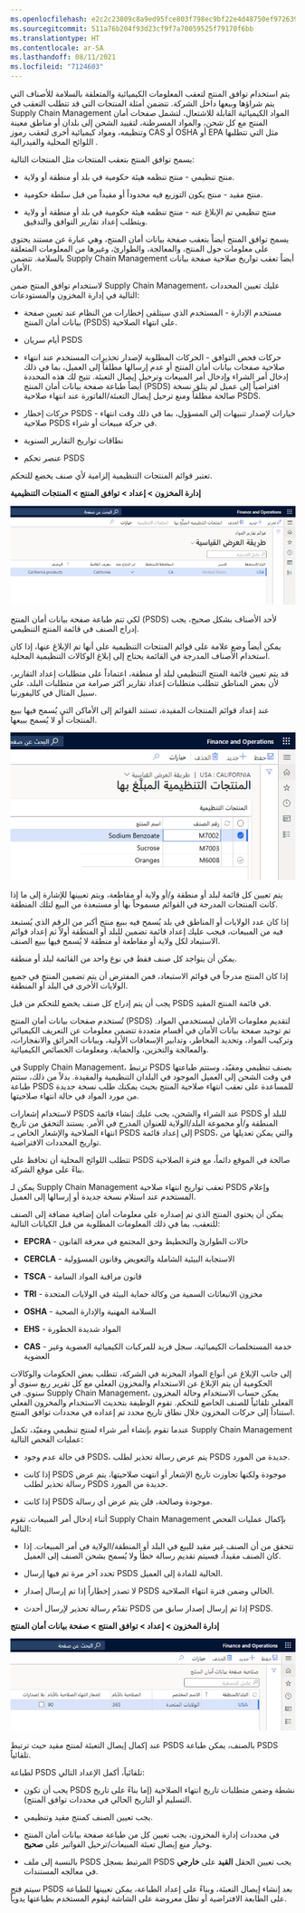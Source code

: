 ```yaml
---
ms.openlocfilehash: e2c2c23809c8a9ed95fce803f798ec9bf22e4d48750ef972639a749f7ee9bb32
ms.sourcegitcommit: 511a76b204f93d23cf9f7a70059525f79170f6bb
ms.translationtype: HT
ms.contentlocale: ar-SA
ms.lasthandoff: 08/11/2021
ms.locfileid: "7124603"
---
```

يتم استخدام توافق المنتج لتعقب المعلومات الكيميائية والمتعلقة بالسلامة للأصناف التي يتم شراؤها وبيعها داخل الشركة.
تتضمن أمثلة المنتجات التي قد تتطلب التعقب في Supply Chain Management المواد الكيميائية القابلة للاشتعال، لتشمل صفحات أمان المنتج مع كل شحن، والمواد المسرطنة، لتقييد الشحن إلى بلدان أو مناطق معينة وتنظيمه، ومواد كيميائية أخرى لتعقب رموز CAS أو OSHA أو EPA مثل التي تتطلبها اللوائح المحلية والفيدرالية .

يسمح توافق المنتج بتعقب المنتجات مثل المنتجات التالية:

-   منتج تنظيمي - منتج تنظمه هيئة حكومية في بلد أو منطقة أو ولاية.

-   منتج مقيد - منتج يكون التوزيع فيه محدوداً أو مقيداً من قبل سلطة حكومية.

-   منتج تنظيمي تم الإبلاغ عنه - منتج تنظمه هيئة حكومية في بلد أو منطقة أو ولاية ويتطلب إعداد تقارير التوافق والتدقيق.

يسمح توافق المنتج أيضاً بتعقب صفحة بيانات أمان المنتج، وهي عبارة عن مستند يحتوي على معلومات حول المنتج، والمعالجة، والطوارئ، وغيرها من المعلومات المتعلقة بالسلامة. تتضمن Supply Chain Management أيضاً تعقب تواريخ صلاحية صفحة بيانات الأمان.

لاستخدام توافق المنتج ضمن Supply Chain Management، عليك تعيين المحددات التالية في إدارة المخزون والمستودعات:

-   مستخدم الإدارة - المستخدم الذي سيتلقى إخطارات من النظام عند تعيين صفحة بيانات أمان المنتج (PSDS) على انتهاء الصلاحية.

-   أيام سريان PSDS

-   حركات فحص التوافق - الحركات المطلوبة لإصدار تحذيرات المستخدم عند انتهاء صلاحية صفحات بيانات أمان المنتج أو عدم إرسالها مطلقاً إلى العميل، بما في ذلك إدخال أمر الشراء وإدخال أمر المبيعات وترحيل إيصال التعبئة. تتيح لك هذه المحددة أيضاً طباعة صفحة بيانات أمان المنتج (PSDS) افتراضياً إلى عميل لم يتلق نسخة صالحة مطلقاً ومنع ترحيل إيصال التعبئة/الفاتورة عند انتهاء صلاحية PSDS.

-   حركات إخطار PSDS - خيارات لإصدار تنبيهات إلى المسؤول، بما في ذلك وقت انتهاء صلاحية PSDS في حركة مبيعات أو شراء.

-   نطاقات تواريخ التقارير السنوية

-   عنصر تحكم PSDS

تعتبر قوائم المنتجات التنظيمية إلزامية لأي صنف يخضع للتحكم.

**إدارة المخزون > إعداد > توافق المنتج > المنتجات التنظيمية**

![لقطة شاشة للقائمة الإقليمية للمنتجات التنظيمية التي تم الإبلاغ عنها.](../media/regulated-list.png)

لكي تتم طباعة صفحة بيانات أمان المنتج (PSDS) لأحد الأصناف بشكل صحيح، يجب إدراج الصنف في قائمة المنتج التنظيمي.

يمكن أيضاً وضع علامة على قوائم المنتجات التنظيمية على أنها تم الإبلاغ عنها، إذا كان استخدام الأصناف المدرجة في القائمة يحتاج إلى إبلاغ الوكالات التنظيمية المحلية.

قد يتم تعيين قائمة المنتج التنظيمي لبلد أو منطقة، اعتماداً على متطلبات إعداد التقارير، لأن بعض المناطق تتطلب متطلبات إعداد تقارير أكثر صرامة من متطلبات البلد، على سبيل المثال في كاليفورنيا.

عند إعداد قوائم المنتجات المقيدة، تستند القوائم إلى الأماكن التي يُسمح فيها ببيع المنتجات أو لا يُسمح ببيعها.

![لقطة شاشة لقائمة المنتجات التنظيمية التي تم الإبلاغ عنها.](../media/list-1.png)

يتم تعيين كل قائمة لبلد أو منطقة و/أو ولاية أو مقاطعة، ويتم تعيينها للإشارة إلى ما إذا كانت المنتجات المدرجة في القوائم مسموحاً بها أو مستبعدة من البيع لتلك المنطقة.

إذا كان عدد الولايات أو المناطق في بلد يُسمح فيه ببيع منتج أكبر من الرقم الذي يُستبعد فيه من المبيعات، فيجب عليك إعداد قائمة تضمين للبلد أو المنطقة أولاً ثم إعداد قوائم الاستبعاد لكل ولاية أو مقاطعة أو منطقة لا يُسمح فيها ببيع الصنف.

يمكن أن يتواجد كل صنف فقط في نوع واحد من القائمة لبلد أو منطقة.

إذا كان المنتج مدرجاً في قوائم الاستبعاد، فمن المفترض أن يتم تضمين المنتج في جميع الولايات الأخرى في البلد أو المنطقة.

يجب أن يتم إدراج كل صنف يخضع للتحكم من قبل PSDS في قائمة المنتج المقيد.

تُستخدم صفحات بيانات أمان المنتج (PSDS) لتقديم معلومات الأمان لمستخدمي المواد. تم توحيد صفحة بيانات الأمان في أقسام متعددة تتضمن معلومات عن التعريف الكيميائي وتركيب المواد، وتحديد المخاطر، وتدابير الإسعافات الأولية، وبيانات الحرائق والانفجارات، والمعالجة والتخزين، والحماية، ومعلومات الخصائص الكيميائية.

في Supply Chain Management، ترتبط PSDS بصنف تنظيمي ومقيّد، وستتم طباعتها في وقت الشحن إلى العميل الموجود في البلدان التنظيمية والمقيدة. بدلاً من ذلك، ستتم طباعة PSDS للمساعدة على تعقب انتهاء صلاحية المنتج بحيث يمكنك طلب نسخة جديدة من مورد المواد في حالة انتهاء صلاحيتها.

لاستخدام إشعارات PSDS عند الشراء والشحن، يجب عليك إنشاء قائمة PSDS للبلد أو المنطقة و/أو مجموعة البلد/الولاية للعنوان المدرج في الأمر. يستند التحقق من تاريخ انتهاء الصلاحية والإشعار الخاص بـ PSDS إلى إعداد قائمة PSDS، والتي يمكن تعديلها من تواريخ المحددات الافتراضية.

تتطلب اللوائح المحلية أن تحافظ على PSDS صالحة في الموقع دائماً، مع فترة الصلاحية بناءً على موقع الشركة.

يمكن لـ Supply Chain Management تعقب تواريخ انتهاء صلاحية PSDS وإعلام المستخدم عند استلام نسخة جديدة أو إرسالها إلى العميل.

يمكن أن يحتوي المنتج الذي تم إصداره على معلومات أمان إضافية مضافة إلى الصنف للتعقب، بما في ذلك المعلومات المطلوبة من قبل الكيانات التالية:

-   **EPCRA** - حالات الطوارئ والتخطيط وحق المجتمع في معرفة القانون

-   **CERCLA** -   الاستجابة البيئية الشاملة والتعويض وقانون المسؤولية

-   **TSCA** - قانون مراقبة المواد السامة

-   **TRI** - مخزون الانبعاثات السمية من وكالة حماية البيئة في الولايات المتحدة

-   **OSHA** - السلامة المهنية والإدارة الصحية

-   **EHS** - المواد شديدة الخطورة

-   **CAS** - خدمة المستخلصات الكيميائية، سجل فريد للمركبات الكيميائية العضوية وغير العضوية

إلى جانب الإبلاغ عن أنواع المواد المخزنة في الشركة، تتطلب بعض الحكومات والوكالات الحكومية أن يتم الإبلاغ عن الاستخدام والمخزون الفعلي مع كل تقرير ربع سنوي أو سنوي. في Supply Chain Management، يمكن حساب الاستخدام وحالة المخزون الفعلي تلقائياً للصنف الخاضع للتحكم. تقوم الوظيفة بتحديث الاستخدام والمخزون الفعلي استناداً إلى حركات المخزون خلال نطاق تاريخ محدد تم إعداده في محددات توافق المنتج.

عندما تقوم بإنشاء أمر شراء لمنتج تنظيمي ومقيّد، تكمل Supply Chain Management عمليات الفحص التالية:

-   في حالة عدم وجود PSDS، يتم عرض رسالة تحذير لطلب PSDS جديدة من المورد.

-   إذا كانت PSDS موجودة ولكنها تجاوزت تاريخ الإشعار أو انتهت صلاحيتها، يتم عرض رسالة تحذير لطلب PSDS جديدة من المورد.

-   إذا كانت PSDS موجودة وصالحة، فلن يتم عرض أي رسالة.

أثناء إدخال أمر المبيعات، تقوم Supply Chain Management بإكمال عمليات الفحص التالية:

- تتحقق من أن الصنف غير مقيد للبيع في البلد أو المنطقة/الولاية في أمر المبيعات. إذا كان الصنف مقيداً، فسيتم تقديم رسالة خطأ ولا يُسمح بشحن الصنف إلى العميل.

-   تحدد آخر مرة تم فيها إرسال PSDS الحالية للمادة إلى العميل.

-   لا تصدر إخطاراً إذا تم إرسال إصدار PSDS الحالي وضمن فترة انتهاء الصلاحية.

-   تقدّم رسالة تحذير لإرسال أحدث PSDS إذا تم إرسال إصدار سابق من PSDS.

**إدارة المخزون > إعداد > توافق المنتج > صفحة بيانات أمان المنتج**

![لقطة شاشة لصفحة "صفحة بيانات أمان المنتج".](../media/product-safety-data-sheet.png)

عند إكمال إيصال التعبئة لمنتج مقيد حيث ترتبط PSDS بالصنف، يمكن طباعة PSDS تلقائياً.

لطباعة PSDS تلقائياً، أكمل الإعداد التالي:

-   يجب أن تكون PSDS نشطة وضمن متطلبات تاريخ انتهاء الصلاحية (إما بناءً على تاريخ التسليم أو التاريخ الحالي في محددات توافق المنتج).

-   يجب تعيين الصنف كمنتج مقيد وتنظيمي.

-   في محددات إدارة المخزون، يجب تعيين كل من طباعة صفحة بيانات أمان المنتج وخيار منع إيصال تعبئة المبيعات/ترحيل الفواتير على **صحيح**.

-   بالنسبة إلى ملف PSDS المرتبط بسجل PSDS يجب تعيين الحقل **القيد** على **خارجي** في معالجه المستندات.

سيتم فتح PSDS بعد إنشاء إيصال التعبئة، وبناءً على إعداد الطباعة، يمكن تعيينها للطباعة على الطابعة الافتراضية أو تظل معروضة على الشاشة ليقوم المستخدم بطباعتها يدوياً. 